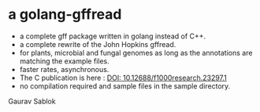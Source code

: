 # a golang-gffread

- a complete gff package written in golang instead of C++. 
- a complete rewrite of the John Hopkins gffread. 
- for plants, microbial and fungal genomes as long as the annotations are matching the example files. 
- faster rates, asynchronous. 
- The C publication is here : [DOI: 10.12688/f1000research.23297.1](http://dx.doi.org/10.12688/f1000research.23297.1)
- no compilation required and sample files in the sample directory. 

Gaurav Sablok

